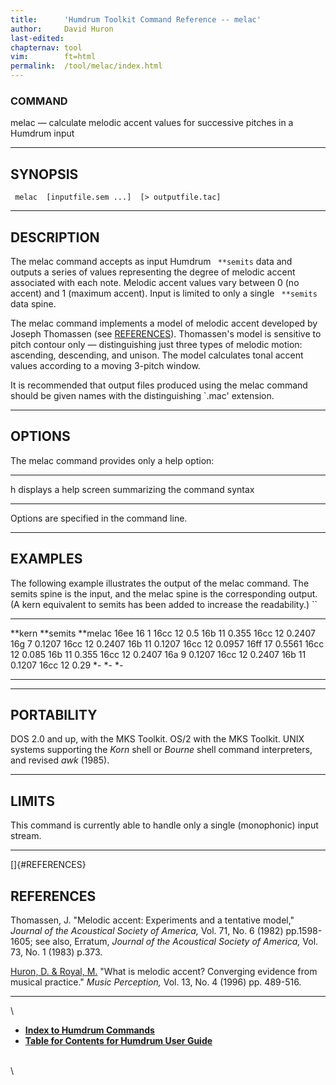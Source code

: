 ```yaml
---
title:		'Humdrum Toolkit Command Reference -- melac'
author:		David Huron
last-edited:
chapternav:	tool
vim:		ft=html
permalink:	/tool/melac/index.html
---
```



### COMMAND

<span class="tool">melac</span> &mdash; calculate melodic accent values for successive pitches in
a Humdrum input

------------------------------------------------------------------------

## SYNOPSIS ##

` melac  [inputfile.sem ...]  [> outputfile.tac]`

------------------------------------------------------------------------

## DESCRIPTION ##

The <span class="tool">melac</span> command accepts as input Humdrum ` **semits` data and
outputs a series of values representing the degree of melodic accent
associated with each note. Melodic accent values vary between 0 (no
accent) and 1 (maximum accent). Input is limited to only a single
` **semits` data spine.

The <span class="tool">melac</span> command implements a model of melodic accent developed by
Joseph Thomassen (see [REFERENCES](#REFERENCES)). Thomassen's model is
sensitive to pitch contour only &mdash; distinguishing just three types of
melodic motion: ascending, descending, and unison. The model calculates
tonal accent values according to a moving 3-pitch window.

It is recommended that output files produced using the <span class="tool">melac</span> command
should be given names with the distinguishing \`.mac\' extension.

------------------------------------------------------------------------

## OPTIONS ##

The <span class="tool">melac</span> command provides only a help option:

-------- -------------------------------------------------------
<span class="option">h</span>   displays a help screen summarizing the command syntax
-------- -------------------------------------------------------

Options are specified in the command line.

------------------------------------------------------------------------

## EXAMPLES ##

The following example illustrates the output of the <span class="tool">melac</span> command.
The <span class="rep">semits</span> spine is the input, and the <span class="rep">melac</span> spine is the
corresponding output. (A <span class="rep">kern</span> equivalent to <span class="rep">semits</span> has been
added to increase the readability.) ``

---------- ------------ -----------
\*\*kern   \*\*semits   \*\*melac
16ee       16           1
16cc       12           0.5
16b        11           0.355
16cc       12           0.2407
16g        7            0.1207
16cc       12           0.2407
16b        11           0.1207
16cc       12           0.0957
16ff       17           0.5561
16cc       12           0.085
16b        11           0.355
16cc       12           0.2407
16a        9            0.1207
16cc       12           0.2407
16b        11           0.1207
16cc       12           0.29
\*-        \*-          \*-
---------- ------------ -----------

------------------------------------------------------------------------

## PORTABILITY ##

DOS 2.0 and up, with the MKS Toolkit. OS/2 with the MKS Toolkit. UNIX
systems supporting the *Korn* shell or *Bourne* shell command
interpreters, and revised *awk* (1985).

------------------------------------------------------------------------

## LIMITS ##

This command is currently able to handle only a single (monophonic)
input stream.

------------------------------------------------------------------------

[]{#REFERENCES}

## REFERENCES ##

Thomassen, J. \"Melodic accent: Experiments and a tentative model,\"
*Journal of the Acoustical Society of America,* Vol. 71, No. 6 (1982)
pp.1598-1605; see also, Erratum, *Journal of the Acoustical Society of
America,* Vol. 73, No. 1 (1983) p.373.

[Huron, D. & Royal, M.](/Humdrum/Huron/publications.html) \"What is
melodic accent? Converging evidence from musical practice.\" *Music
Perception,* Vol. 13, No. 4 (1996) pp. 489-516.

------------------------------------------------------------------------

\

-   [**Index to Humdrum Commands**](../commands.toc.html)
-   [**Table for Contents for Humdrum User Guide**](../guide.toc.html)

\
\
